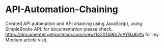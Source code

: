 # API-Automation-Chaining
Created API automation and API chaining using JavaScript, using SimpleBooks API.
for documentation please check, https://documenter.getpostman.com/view/14201496/2sAYBa8Ufb
for my Medium article visit, 
